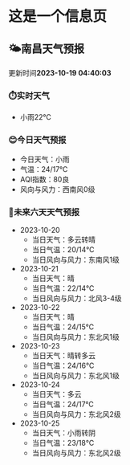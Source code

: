 # 这是一个信息页 
## 🌤️**南昌**天气预报
更新时间**2023-10-19 04:40:03**
### ⏱️实时天气
- 小雨22℃
### 😊今日天气预报
- 今日天气：小雨
- 气温：24/17℃
- AQI指数：80良
- 风向与风力：西南风0级
### 🤩未来六天天气预报
- 2023-10-20
  - 当日天气：多云转晴
  - 当日气温：20/14℃
  - 当日风向与风力：东南风1级
- 2023-10-21
  - 当日天气：晴
  - 当日气温：22/14℃
  - 当日风向与风力：北风3-4级
- 2023-10-22
  - 当日天气：晴
  - 当日气温：24/15℃
  - 当日风向与风力：东北风1级
- 2023-10-23
  - 当日天气：晴转多云
  - 当日气温：24/16℃
  - 当日风向与风力：东北风1级
- 2023-10-24
  - 当日天气：多云
  - 当日气温：24/17℃
  - 当日风向与风力：东北风2级
- 2023-10-25
  - 当日天气：小雨转阴
  - 当日气温：23/18℃
  - 当日风向与风力：东北风2级

